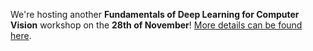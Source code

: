 <!--
.. title: Upcoming Deep Learning Workshop (28th November 2018)
.. author: Twin Karmakharm
.. slug: 2018-11-28-dli-sheffield-news
.. date: 2018-10-31 10:00:00 UTC
.. tags:
.. category:
.. link:
.. description:
.. type: text
-->

We're hosting another **Fundamentals of Deep Learning for Computer Vision** workshop on the **28th of November**! [More details can be found here](/training/deeplearning/2018-11-28-dli-sheffield).

